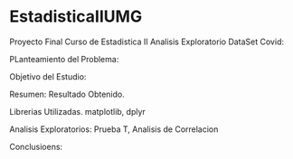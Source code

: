 # EstadisticaIIUMG

Proyecto Final Curso de Estadistica II 
Analisis Exploratorio DataSet Covid:


PLanteamiento del Problema:



Objetivo del Estudio: 




Resumen:    Resultado Obtenido. 

Librerias Utilizadas.
matplotlib,  dplyr

Analisis Exploratorios:    Prueba T, Analisis de Correlacion


Conclusioens:   

